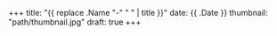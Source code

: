 +++
title: "{{ replace .Name "-" " " | title }}"
date: {{ .Date }}
thumbnail: "path/thumbnail.jpg"
draft: true
+++

